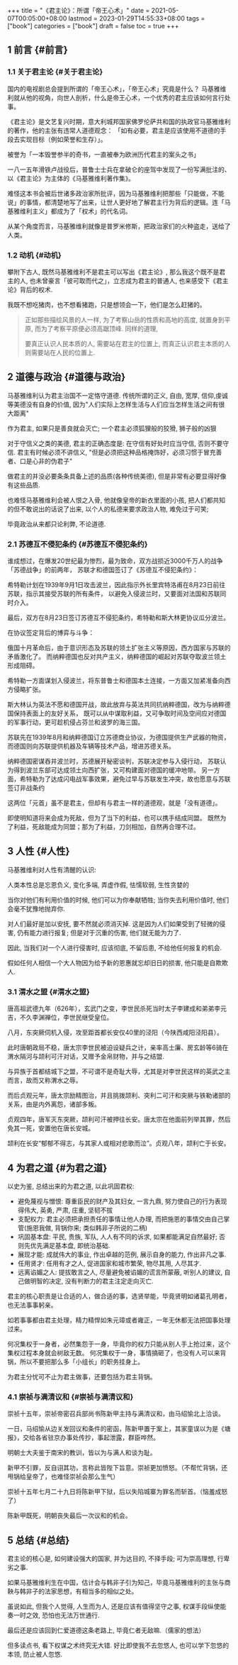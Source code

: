 +++
title = "《君主论》：所谓「帝王心术」"
date = 2021-05-07T00:05:00+08:00
lastmod = 2023-01-29T14:55:33+08:00
tags = ["book"]
categories = ["book"]
draft = false
toc = true
+++

## <span class="section-num">1</span> 前言 {#前言}


### <span class="section-num">1.1</span> 关于君主论 {#关于君主论}

国内的电视剧总会提到所谓的「帝王心术」，「帝王心术」究竟是什么？
马基雅维利就从他的视角，向世人剖析，什么是帝王心术，一个优秀的君主应该如何言行处事。

《君主论》是文艺复兴时期，意大利城邦国家佛罗伦萨共和国的执政官马基雅维利的著作，他的主张有违常人道德观念：
「如有必要，君主是应该使用不道德的手段去实现目标（例如荣誉和生存）」。

被誉为「一本毁誉参半的奇书，一直被奉为欧洲历代君主的案头之书」

一八一五年滑铁卢战役后，普鲁士士兵在拿破仑的座驾中发现了一份写满批注的、以《君主论》为主体的《马基雅维利著作集》。

难怪这本书会被后世诸多政治家所批评，因为马基雅维利把那些「只能做，不能说」的事情，都清楚地写了出来，让世人更好地了解君主行为背后的逻辑。连「马基雅维利主义」都成为了「权术」的代名词。

从某个角度而言，马基雅维利就像是普罗米修斯，把政治家们的火种盗走，送给了人类。


### <span class="section-num">1.2</span> 动机 {#动机}

攀附下古人, 既然马基雅维利不是君主可以写出《君主论》, 那么我这个既不是君主的人, 也未曾豪言「彼可取而代之」，立志成为君主的普通人, 也来感受下《君主论》背后的权术.

我既不想吃猪肉，也不想看猪跑，只是想领会一下，他们是怎么赶猪的。

> 正如那些描绘风景的人一样, 为了考察山岳的性质和高地的高度,
> 就置身到平原, 而为了考察平原便必须高踞顶峰. 同样的道理,
>
> 要真正认识人民本质的人, 需要站在君主的位置上,
> 而真正认识君主本质的人则需要站在人民的位置上.


## <span class="section-num">2</span> 道德与政治 {#道德与政治}

马基雅维利认为君主治国不一定恪守道德.
传统所谓的正义, 自由, 宽厚, 信仰,虔诚等美德没有自身的价值, 因为"人们实际上怎样生活与人们应当怎样生活之间有很大距离"

作为君主, 如果只是善良就会灭亡; 一个君主必须狐狸般的狡猾, 狮子般的凶狠

对于守信义之类的美德, 君主的正确态度是: 在守信有好处时应当守信, 否则不要守信. 君主有时候必须不讲信义, "但是必须把这种品格掩饰好，必须习惯于冒充善者、口是心非的伪君子"

做君主的并没必要条条具备上述的品质(各种传统美德), 但是非常有必要显得好像有这些品质.

也难怪马基雅维利会被人恨之入骨, 他就像皇帝的新衣里面的小孩, 把人们都共知的但不敢说出的话说了出来, 以个人的私德来要求政治人物, 难免过于可笑;

毕竟政治从来都只论利弊, 不论道德.


### <span class="section-num">2.1</span> 苏德互不侵犯条约 {#苏德互不侵犯条约}

谁成想过，在爆发20世纪最为惨烈，最为致命，双方战损近3000千万人的战争「苏德战争」的前两年，
苏联才和德国签订了《苏德互不侵犯条约》：

希特勒计划在1939年9月1日攻击波兰，因此指示外长里宾特洛甫在8月23日前往苏联，指示其接受苏联的所有条件，
以避免入侵波兰时，又要面对法国和苏联同时介入。

最后，双方在8月23日签订苏德互不侵犯条约，希特勒和斯大林更协议瓜分波兰。

在协议签定背后的博弈与斗争：

俄国十月革命后，由于意识形态及苏联的领土扩张主义等原因，西方国家与苏联的矛盾激化了。
而纳粹德国也反对共产主义，纳粹德国的崛起对苏联夺取波兰领土形成阻碍。

希特勒一方面谋划入侵波兰，将东普鲁士和德国本土连接，一方面又加紧准备向西方侵略扩张。

斯大林认为英法不愿和德国开战，故此放弃与英法共同抗纳粹德国，改为与纳粹德国保持表面上的友好关系，
既可以从中谋取利益，又可争取时间及空间应对德国的军事行动，更可趁机侵占芬兰和波罗的海三国。

苏联先在1939年8月和纳粹德国订立苏德商业协议，为德国提供生产武器的物资，
而德国则向苏联提供机器及车辆等技术产品，增进苏德关系。

纳粹德国密谋吞并波兰时，苏德展开秘密谈判，苏联决定参与入侵行动，
苏联认为得到波兰东部可达成领土向西扩张，又可构建面对德国的缓冲地带。
另一方面，希特勒为了达成闪电战军事效果，避免过早与苏联发生冲突，故也愿意与苏联签订非战条约

这两位「元首」虽不是君主，但却有与君主一样的道德观，就是「没有道德」。

即使明知道将来会成为死敌，但为了当下的利益，也可以携手结成同盟。
既然为了利益，死敌能成为同盟；那为了利益，刀剑相加，自然再合理不过。


## <span class="section-num">3</span> 人性 {#人性}

马基雅维利对人性有清醒的认识:

人类本性总是忘恩负义, 变化多端, 弄虚作假, 怯懦软弱, 生性贪婪的

当你对他们有利用价值的时候, 他们可以为你奉献牺牲; 当你失去利用价值时, 他们会毫不犹豫地抛弃你.

对人们最好是加以安抚, 要不然就必须消灭掉. 这是因为人们如果受到了轻微的侵害, 仍有能力进行报复; 但是对于沉重的伤害, 他们就无能为力了.

因此, 当我们对一个人进行侵害时, 应该彻底, 不留后患, 不给他任何报复的机会.

假如任何人相信一个大人物因为给予新的恩惠就忘却旧日的损害, 他只能是自欺欺人.


### <span class="section-num">3.1</span> 渭水之盟 {#渭水之盟}

唐高祖武德九年（626年），玄武门之变，李世民杀死当时太子李建成和弟弟李元吉，不久李渊禅位，李世民继受皇位。

八月，东突厥伺机入侵，攻至距首都长安仅40里的泾阳（今陕西咸阳泾阳县）。

此时唐朝政局不稳，唐太宗李世民被迫设疑兵之计，亲率高士廉、房玄龄等6骑在渭水隔河与颉利可汗对话，又赠予金帛财物，并与之结盟.

与异族于首都结城下之盟，不可谓不是奇耻大辱，尤其是对李世民这样的英武之主而言，故而又称渭水之辱。

而后贞观元年，唐太宗励精图治，并且挑拨颉利、突利二可汗和突厥与铁勒诸部的关系，由是内外离怨，诸部多叛。

贞观四年，唐军灭东突厥，颉利可汗被押往长安。唐太宗在他面前列举其罪，然后免其一死，安置他在唐长安城。

颉利在长安“郁郁不得志，与其家人或相对悲歌而泣”。贞观八年，颉利亡于长安。


## <span class="section-num">4</span> 为君之道 {#为君之道}

以史为鉴, 总结出来的为君之道, 以此巩固君权:

-   避免蔑视与憎恨: 尊重臣民的财产及其妇女, 一言九鼎, 努力使自己的行为表现得伟大, 英勇, 严肃, 庄重, 坚韧不拔
-   支配权力: 君主必须把承担责任的事情让他人办理, 而把施恩的事情交由自己掌管(施恩我做, 背锅你来; 类似韩非子所说的二柄)
-   巩固基本盘: 平民, 贵族, 军队, 人人有不同的诉求, 如果都能满足自然最好; 否则先优先满足基本盘, 即统治基础.
-   展现才能: 成就伟大的事业, 作出卓越的范例, 展示自身的能力, 作出非凡之事.
-   任用贤才: 任用有才之人, 促进国家和城市繁荣, 物尽其用, 人尽其才.
-   远离谄媚之人: 提拔敢言之人, 尽量避免被谄媚的谎言所蒙蔽, 听别人的建议, 自己做明智的决定, 没有判断力的君主注定走向灭亡.

君主的核心职责是让合适的人，做合适的事，选贤举能，毕竟贤明如诸葛孔明者，也无法事事躬亲。

如若事事都由君主处理，精力精悍如朱元璋或者雍正，一年无休都无法把国事处理过来。

何况集权于一身者，必然集怨于一身，毕竟你的权力只能从别人手上抢过来，这个集权过程本身就会树敌无数。
何况集权于一身，事情搞砸了，也没有人可以来背锅，所以不要把那么多「小组长」的职务挂身上。

为君主分忧可不止为君主做事，还要包括为君主背锅。


### <span class="section-num">4.1</span> 崇祯与满清议和 {#崇祯与满清议和}

崇祯十五年，崇祯帝密召兵部尚书陈新甲主持与满清议和，由马绍愉北上洽谈。

一日，马绍愉从边关发回议和条件的密函，陈新甲置于案上，其家童误以为是《塘报》，交给各省驻京办事处传抄，事起泄露，群臣哗然。

明朝士大夫鉴于南宋的教训，皆以为与满人和谈为耻。

新甲不引罪，反自诩其功，言称此皆陛下旨意。崇祯更加愤怒。（不帮忙背锅，还甩锅给皇帝了，也难怪崇祯会那么生气）

崇祯十五年七月二十九日将陈新甲下狱，后以失陷城寨为罪名而斩首。（恼羞成怒了）

陈新甲既死，明朝丧失最后一次议和的机会。


## <span class="section-num">5</span> 总结 {#总结}

君主论的核心是, 如何建设强大的国家, 并为达目的, 不择手段; 可为崇高理想, 行卑劣之事.

如果马基雅维利生在中国，估计会与韩非子引为知己，毕竟马基雅维利的主张与商鞅与韩非子的法家思想，有相当多的相似之处。

虽说如此, 但我个人觉得, 人生而为人, 还是应该有值得坚守之事, 权谋手段纵使能奏一时之效, 恐怕也无法万世通行.

最后还是应该回到仁爱道德这条老路上, 毕竟仁者无敌嘛.（儒家的想法）

但多读点书, 看下权谋之术终究无大错. 好比即使我不去忽悠人, 也可以学下忽悠的本领, 防止被人忽悠.
